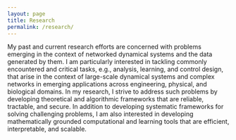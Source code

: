 ```yaml
---
layout: page
title: Research
permalink: /research/
---
```


My past and current research efforts are concerned with problems emerging in the context of networked dynamical systems and the data generated by them. I am particularly interested in tackling commonly encountered and critical tasks, e.g., analysis, learning, and control design, that arise in the context of large-scale dynamical systems and complex networks in emerging applications across engineering, physical, and biological domains. In my research, I strive to address such problems by developing theoretical and algorithmic frameworks that are reliable, tractable, and secure. In addition to developing systematic frameworks for solving challenging problems, I am also interested in developing mathematically grounded computational and learning tools that are efficient, interpretable, and scalable.

